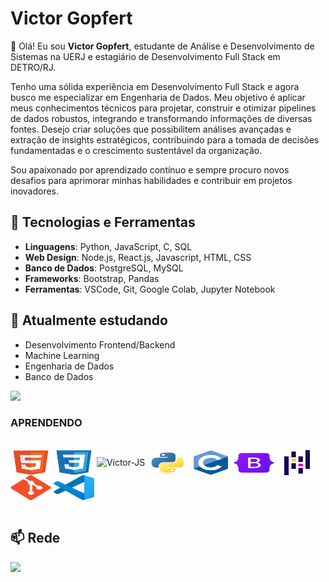 # Victor Gopfert

👋 Olá! Eu sou **Victor Gopfert**, estudante de Análise e Desenvolvimento de Sistemas na UERJ e estagiário de Desenvolvimento Full Stack em DETRO/RJ.

Tenho uma sólida experiência em Desenvolvimento Full Stack e agora busco me especializar em Engenharia de Dados. Meu objetivo é aplicar meus conhecimentos técnicos para projetar, construir e otimizar pipelines de dados robustos, integrando e transformando informações de diversas fontes. Desejo criar soluções que possibilitem análises avançadas e extração de insights estratégicos, contribuindo para a tomada de decisões fundamentadas e o crescimento sustentável da organização.

Sou apaixonado por aprendizado contínuo e sempre procuro novos desafios para aprimorar minhas habilidades e contribuir em projetos inovadores.

## 🔧 Tecnologias e Ferramentas
- **Linguagens**: Python, JavaScript, C, SQL
- **Web Design**: Node.js, React.js, Javascript, HTML, CSS
- **Banco de Dados**: PostgreSQL, MySQL
- **Frameworks**: Bootstrap, Pandas
- **Ferramentas**: VSCode, Git, Google Colab, Jupyter Notebook

## 🌱 Atualmente estudando
- Desenvolvimento Frontend/Backend
- Machine Learning
- Engenharia de Dados
- Banco de Dados

<div align="left>
  <a href="https://github.com/vicgopfert">
  <img height="180em" src="https://github-readme-stats.vercel.app/api/top-langs/?username=vicgopfert&layout=compact&langs_count=9&theme=onedark"/>
</div>

### APRENDENDO

<div style="display: inline_block"><br>
  <img align="center" alt="Victor-HTML" height="40" width="65" src="https://raw.githubusercontent.com/devicons/devicon/master/icons/html5/html5-original.svg">
  <img align="center" alt="Victor-CSS" height="40" width="65" src="https://raw.githubusercontent.com/devicons/devicon/master/icons/css3/css3-original.svg">
  <img align="center" alt="Victor-JS" height="40" width="65" src="https://cdn.jsdelivr.net/gh/devicons/devicon/icons/javascript/javascript-original.svg">
  <img align="center" alt="Victor-Python" height="40" width="65" src="https://raw.githubusercontent.com/devicons/devicon/master/icons/python/python-original.svg">
  <img align="center" alt="Victor-C" height="40" width="65" src="https://raw.githubusercontent.com/devicons/devicon/master/icons/c/c-original.svg">
  <img align="center" alt="Victor-Bootstrap" height="40" width="65" src="https://raw.githubusercontent.com/devicons/devicon/master/icons/bootstrap/bootstrap-original.svg">
  <img align="center" alt="Victor-Pandas" height="40" width="65" src="https://raw.githubusercontent.com/devicons/devicon/master/icons/pandas/pandas-original.svg">
  <img align="center" alt="Victor-Git" height="40" width="65" src="https://raw.githubusercontent.com/devicons/devicon/master/icons/git/git-original.svg">
  <img align="center" alt="Victor-VSCode" height="40" width="65" src="https://raw.githubusercontent.com/devicons/devicon/master/icons/vscode/vscode-original.svg">
</div> <br>

## 📫 Rede
<div>
   <a href="https://www.linkedin.com/in/victor-gopfert-5758292bb/" target="_blank"><img src="https://img.shields.io/badge/-LinkedIn-%230077B5?style=for-the-badge&logo=linkedin&logoColor=white" target="_blank"></a> 
</div>
